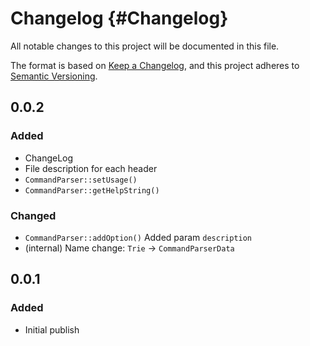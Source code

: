 # Changelog {#Changelog}
All notable changes to this project will be documented in this file.

The format is based on [Keep a Changelog](https://keepachangelog.com/en/1.0.0/),
and this project adheres to [Semantic Versioning](https://semver.org/spec/v2.0.0.html).

## 0.0.2
### Added
- ChangeLog
- File description for each header
- `CommandParser::setUsage()`
- `CommandParser::getHelpString()`

### Changed
- `CommandParser::addOption()` Added param `description`
- (internal) Name change: `Trie` -> `CommandParserData`

## 0.0.1
### Added
- Initial publish
